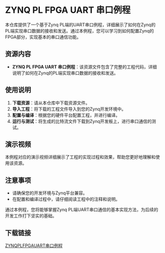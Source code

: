 # ZYNQ PL FPGA UART 串口例程

本仓库提供了一个基于Zynq PL端的UART串口例程，详细展示了如何在Zynq的PL端实现串口数据的接收和发送。通过本例程，您可以学习到如何配置Zynq的FPGA部分，实现基本的串口通信功能。

## 资源内容

- **ZYNQ PL FPGA UART 串口例程**：该资源文件包含了完整的工程代码，详细说明了如何在Zynq的PL端实现串口数据的接收和发送。

## 使用说明

1. **下载资源**：请从本仓库中下载资源文件。
2. **导入工程**：将下载的工程文件导入到您的Zynq开发环境中。
3. **配置与编译**：根据您的硬件平台配置工程，并进行编译。
4. **运行与测试**：将生成的比特流文件下载到Zynq开发板上，进行串口通信的测试。

## 演示视频

本例程对应的演示视频详细展示了工程的实现过程和效果，帮助您更好地理解和使用该资源。

## 注意事项

- 请确保您的开发环境与Zynq平台兼容。
- 在配置和编译过程中，请仔细阅读工程中的注释和说明。

通过本例程，您将能够掌握Zynq PL端UART串口通信的基本实现方法，为后续的开发工作打下坚实的基础。

## 下载链接

[ZYNQPLFPGAUART串口例程](https://pan.quark.cn/s/9898d4abfc2d)